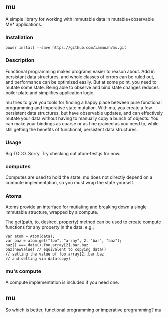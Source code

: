 ## mu

A simple library for working with immutable data in mutable+observable MV* applications.

### Installation

    bower install --save https://github.com/iamnoah/mu.git

### Description

Functional programming makes programs easier to reason about. Add in persistant data structures, and whole classes of errors can be ruled out, and performance can be optimized easily. But at some point, you need to mutate some state. Being able to observe and bind state changes reduces boiler plate and simplifies application logic.

mu tries to give you tools for finding a happy place between pure functional programming and imperative state mutation.  With mu, you create a few persistent data structures, but have observable updates, and can effectively mutate your data without having to manually copy a bunch of objects. You can make your bindings as coarse or as fine grained as you need to, while still getting the benefits of functional, persistent data structures.

### Usage

Big TODO. Sorry. Try checking out atom-test.js for now.

### computes

Computes are used to hold the state. mu does not directly depend on a compute implementation, so you must wrap the state yourself.

### Atoms

Atoms provide an interface for mutiating and breaking down a single immutable structure, wrapped by a compute.

The get(path, to, desired, property) method can be used to create compute functions for any property in the data. e.g.,

	var atom = Atom(data);
    var baz = atom.get("foo", "array", 2, "bar", "baz");
    baz() === data().foo.array[2].bar.baz
    baz(newValue) // equivalent to copying data()
    // setting the value of foo.array[2].bar.baz
    // and setting via data(copy)

### mu's compute

A compute implementation is included if you need one.

## mu

So which is better, functional programming or imperative programming? [mu][1]

[1]: http://en.wikipedia.org/wiki/Mu_(negative)#.22Unasking.22_the_question
